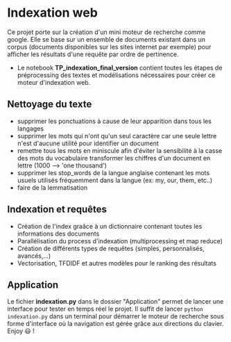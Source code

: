 # Indexation web

Ce projet porte sur la création d'un mini moteur de recherche comme google. Elle se base sur un ensemble de documents existant dans un corpus (documents disponibles sur les sites internet par exemple) pour afficher les résultats d'une requête par ordre de pertinence.


- Le notebook **TP_indexation_final_version** contient toutes les étapes de préprocessing des textes et modélisations nécessaires pour créer ce moteur d'indexation web.

## Nettoyage du texte
- supprimer les ponctuations à cause de leur apparition dans tous les langages
- supprimer les mots qui n'ont qu'un seul caractère car une seule lettre n'est d'aucune utilité pour identifier un document
- remettre tous les mots en miniscule afin d'éviter la sensibilité à la casse des mots du vocabulaire
transformer les chiffres d'un document en lettre (1000 --> 'one thousand')
- supprimer les stop_words de la langue anglaise contenant les mots usuels utilisés fréquemment dans la langue (ex: my, our, them, etc..)
- faire de la lemmatisation

## Indexation et requêtes
- Création de l'index graâce à un dictionnaire contenant toutes les informations des documents
- Parallélisation du process d'indexation (multiprocessing et map reduce)
- Création de différents types de requêtes (simples, personnalisés, avancés,...)
- Vectorisation, TFDIDF et autres modèles pour le ranking des résultats

## Application
Le fichier **indexation.py** dans le dossier "Application" permet de lancer une interface pour tester en temps réel le projet. Il suffit de lancer `python indexation.py` dans un terminal pour démarrer le moteur de recherche sous forme d'interface où la navigation est gérée grâce aux directions du clavier. Enjoy 😃 !
